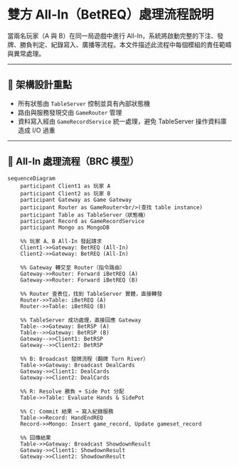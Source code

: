 # 雙方 All-In（BetREQ）處理流程說明

當兩名玩家（A 與 B）在同一局遊戲中進行 All-In，系統將啟動完整的下注、發牌、勝負判定、紀錄寫入、廣播等流程。本文件描述此流程中每個模組的責任範疇與異常處理。

---

## 🎯 架構設計重點

- 所有狀態由 `TableServer` 控制並具有內部狀態機
- 路由與服務發現交由 `GameRouter` 管理
- 資料寫入經由 `GameRecordService` 統一處理，避免 TableServer 操作資料庫造成 I/O 過重

---

## 🧩 All-In 處理流程（BRC 模型）

```mermaid
sequenceDiagram
    participant Client1 as 玩家 A
    participant Client2 as 玩家 B
    participant Gateway as Game Gateway
    participant Router as GameRouter<br/>(查找 table instance)
    participant Table as TableServer（狀態機）
    participant Record as GameRecordService
    participant Mongo as MongoDB

    %% 玩家 A、B All-In 發起請求
    Client1->>Gateway: BetREQ (All-In)
    Client2->>Gateway: BetREQ (All-In)

    %% Gateway 轉交至 Router（指令路由）
    Gateway->>Router: Forward iBetREQ (A)
    Gateway->>Router: Forward iBetREQ (B)

    %% Router 查表位，找到 TableServer 實體，直接轉發
    Router->>Table: iBetREQ (A)
    Router->>Table: iBetREQ (B)

    %% TableServer 成功處理，直接回應 Gateway
    Table-->>Gateway: BetRSP (A)
    Table-->>Gateway: BetRSP (B)
    Gateway-->>Client1: BetRSP
    Gateway-->>Client2: BetRSP

    %% B: Broadcast 發牌流程（翻牌 Turn River）
    Table->>Gateway: Broadcast DealCards
    Gateway->>Client1: DealCards
    Gateway->>Client2: DealCards

    %% R: Resolve 勝負 + Side Pot 分配
    Table->>Table: Evaluate Hands & SidePot

    %% C: Commit 結果 → 寫入紀錄服務
    Table->>Record: HandEndREQ
    Record->>Mongo: Insert game_record, Update gameset_record

    %% 回傳結果
    Table->>Gateway: Broadcast ShowdownResult
    Gateway->>Client1: ShowdownResult
    Gateway->>Client2: ShowdownResult
```